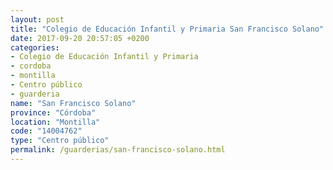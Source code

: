 ```yaml
---
layout: post
title: "Colegio de Educación Infantil y Primaria San Francisco Solano"
date: 2017-09-20 20:57:05 +0200
categories:
- Colegio de Educación Infantil y Primaria
- cordoba
- montilla
- Centro público
- guarderia
name: "San Francisco Solano"
province: "Córdoba"
location: "Montilla"
code: "14004762"
type: "Centro público"
permalink: /guarderias/san-francisco-solano.html
---
```

